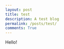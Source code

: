 ```yaml
---
layout: post
title: test
description: A test blog
permalink: /posts/test/
comments: True
---
```


Hello!
